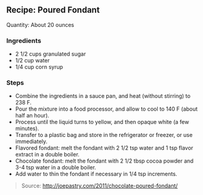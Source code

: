 ## Recipe: Poured Fondant
Quantity: About 20 ounces  

### Ingredients
 - 2 1/2 cups granulated sugar
 - 1/2 cup water
 - 1/4 cup corn syrup

### Steps
 - Combine the ingredients in a sauce pan, and heat (without stirring) to 238 F.
 - Pour the mixture into a food processor, and allow to cool to 140 F (about half an hour).
 - Process until the liquid turns to yellow, and then opaque white (a few minutes).
 - Transfer to a plastic bag and store in the refrigerator or freezer, or use immediately.
 - Flavored fondant: melt the fondant with 2 1/2 tsp water and 1 tsp flavor extract in a double boiler.
 - Chocolate fondant: melt the fondant with 2 1/2 tbsp cocoa powder and 3-4 tsp water in a double boiler.
 - Add water to thin the fondant if necessary in 1/4 tsp increments.

> Source: http://joepastry.com/2011/chocolate-poured-fondant/